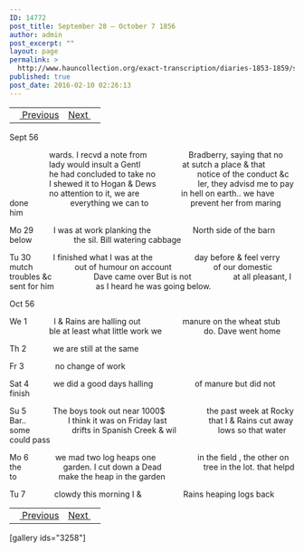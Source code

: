```yaml
---
ID: 14772
post_title: September 28 – October 7 1856
author: admin
post_excerpt: ""
layout: page
permalink: >
  http://www.hauncollection.org/exact-transcription/diaries-1853-1859/september-28-october-7-1856/
published: true
post_date: 2016-02-10 02:26:13
---
```

<table style="width: 100%;" align="center">
<tbody>
<tr>
<td><a href="http://www.hauncollection.org/version-2/diaries-1853-1859/september-23-september-28-1856/"><img src="https://lh3.googleusercontent.com/-EFJpxxNiPNw/VqgtWBCZrMI/AAAAAAAAAFU/WfY4lPFWWkg/s800-Ic42/Soeb-Plain-Arrows-8-10px.png" alt="" width="10" height="10" /> Previous</a></td>
<td style="text-align: right;"><a href="http://www.hauncollection.org/version-2/diaries-1853-1859/october-7-october-13-1856/">Next <img src="https://lh3.googleusercontent.com/-67k0cYlpXHw/VqgtWKz1MXI/AAAAAAAAAFU/k9PW_Piyurk/s800-Ic42/Soeb-Plain-Arrows-5-10px.png" alt="" width="10" height="10" /></a></td>
</tr>
</tbody>
</table>
Sept 56

<span style="margin-left: 70px;">wards. I recvd a note from
<span style="margin-left: 70px;">Bradberry, saying that no
<span style="margin-left: 70px;">lady would insult a Gentl
<span style="margin-left: 70px;">at sutch a place &amp; that
<span style="margin-left: 70px;">he had concluded to take no
<span style="margin-left: 70px;">notice of the conduct &amp;c
<span style="margin-left: 70px;">I shewed it to Hogan &amp; Dews
<span style="margin-left: 70px;">ler, they advisd me to pay
<span style="margin-left: 70px;">no attention to it, we are
<span style="margin-left: 70px;">in hell on earth.. we have done
<span style="margin-left: 70px;">everything we can to
<span style="margin-left: 70px;">prevent her from maring him</span></span></span></span></span></span></span></span></span></span></span></span>

Mo 29         I was at work planking the
<span style="margin-left: 70px;">North side of the barn below
<span style="margin-left: 70px;">the sil. Bill watering cabbage</span></span>

Tu 30          I finished what I was at the
<span style="margin-left: 70px;">day before &amp; feel verry mutch
<span style="margin-left: 70px;">out of humour on account
<span style="margin-left: 70px;">of our domestic troubles &amp;c
<span style="margin-left: 70px;">Dave came over But is not
<span style="margin-left: 70px;">at all pleasant, I sent for him
<span style="margin-left: 70px;">as I heard he was going below.</span></span></span></span></span></span>

Oct 56

We 1            I &amp; Rains are halling out
<span style="margin-left: 70px;">manure on the wheat stub
<span style="margin-left: 70px;">ble at least what little work we
<span style="margin-left: 70px;">do. Dave went home</span></span></span>

Th 2            we are still at the same

Fr 3              no change of work

Sat 4           we did a good days halling
<span style="margin-left: 70px;">of manure but did not finish</span>

Su 5            The boys took out near 1000$
<span style="margin-left: 70px;">the past week at Rocky Bar..
<span style="margin-left: 70px;">I think it was on Friday last
<span style="margin-left: 70px;">that I &amp; Rains cut away some
<span style="margin-left: 70px;">drifts in Spanish Creek &amp; wil
<span style="margin-left: 70px;">lows so that water could pass</span></span></span></span></span>

Mo 6            we mad two log heaps one
<span style="margin-left: 70px;">in the field , the other on the
<span style="margin-left: 70px;">garden. I cut down a Dead
<span style="margin-left: 70px;">tree in the lot. that helpd to
<span style="margin-left: 70px;">make the heap in the garden</span></span></span></span>

Tu 7             clowdy this morning I &amp;
<span style="margin-left: 70px;">Rains heaping logs back</span>
<table style="width: 100%;" align="center">
<tbody>
<tr>
<td><a href="http://www.hauncollection.org/version-2/diaries-1853-1859/september-23-september-28-1856/"><img src="https://lh3.googleusercontent.com/-EFJpxxNiPNw/VqgtWBCZrMI/AAAAAAAAAFU/WfY4lPFWWkg/s800-Ic42/Soeb-Plain-Arrows-8-10px.png" alt="" width="10" height="10" /> Previous</a></td>
<td style="text-align: right;"><a href="http://www.hauncollection.org/version-2/diaries-1853-1859/october-7-october-13-1856/">Next <img src="https://lh3.googleusercontent.com/-67k0cYlpXHw/VqgtWKz1MXI/AAAAAAAAAFU/k9PW_Piyurk/s800-Ic42/Soeb-Plain-Arrows-5-10px.png" alt="" width="10" height="10" /></a></td>
</tr>
</tbody>
</table>
[gallery ids="3258"]